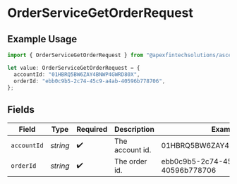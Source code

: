 # OrderServiceGetOrderRequest

## Example Usage

```typescript
import { OrderServiceGetOrderRequest } from "@apexfintechsolutions/ascend-sdk/models/operations";

let value: OrderServiceGetOrderRequest = {
  accountId: "01HBRQ5BW6ZAY4BNWP4GWRD80X",
  orderId: "ebb0c9b5-2c74-45c9-a4ab-40596b778706",
};
```

## Fields

| Field                                | Type                                 | Required                             | Description                          | Example                              |
| ------------------------------------ | ------------------------------------ | ------------------------------------ | ------------------------------------ | ------------------------------------ |
| `accountId`                          | *string*                             | :heavy_check_mark:                   | The account id.                      | 01HBRQ5BW6ZAY4BNWP4GWRD80X           |
| `orderId`                            | *string*                             | :heavy_check_mark:                   | The order id.                        | ebb0c9b5-2c74-45c9-a4ab-40596b778706 |
